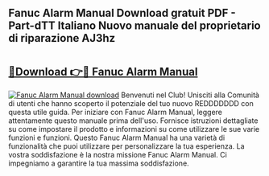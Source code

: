## Fanuc Alarm Manual Download gratuit PDF - Part-dTT Italiano Nuovo manuale del proprietario di riparazione AJ3hz

# <h2><a href="http://df97ye.blite.top/?on=Fanuc+Alarm+Manual">🔗Download 👉🔴 Fanuc Alarm Manual</a></h2>

[![Fanuc Alarm Manual download](https://i.imgur.com/lujVjoI.png)](http://df97ye.blite.top/?on=Fanuc+Alarm+Manual)
Benvenuti nel Club! Unisciti alla Comunità di utenti che hanno scoperto il potenziale del tuo nuovo REDDDDDDD con questa utile guida. Per iniziare con Fanuc Alarm Manual, leggere attentamente questo manuale prima dell'uso. Fornisce istruzioni dettagliate su come impostare il prodotto e informazioni su come utilizzare le sue varie funzioni e funzioni. Questo Fanuc Alarm Manual ha una varietà di funzionalità che puoi utilizzare per personalizzare la tua esperienza. La vostra soddisfazione è la nostra missione Fanuc Alarm Manual. Ci impegniamo a garantire la tua massima soddisfazione.
